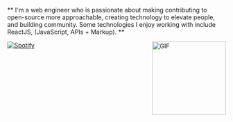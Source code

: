 ** I'm a web engineer who is passionate about making contributing to open-source more approachable, creating technology to elevate people, and building community. Some technologies I enjoy working with include ReactJS, (JavaScript, APIs + Markup). **



<img align="right" alt="GIF" height="170px" src="https://media.giphy.com/media/J5B1Y8QZnzXXbLQIBu/giphy.gif" />

[![Spotify](https://novatorem-kyzbk7wxl-bardiesel.vercel.app/api/spotify)](https://open.spotify.com/user/6e05ab75daa344b9b346c835030c9d03)
